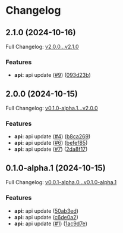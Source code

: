 # Changelog

## 2.1.0 (2024-10-16)

Full Changelog: [v2.0.0...v2.1.0](https://github.com/MpesaFlow/mpesaflow-python/compare/v2.0.0...v2.1.0)

### Features

* **api:** api update ([#9](https://github.com/MpesaFlow/mpesaflow-python/issues/9)) ([093d23b](https://github.com/MpesaFlow/mpesaflow-python/commit/093d23b1356d14278b5360f4baea3db0eea34f9b))

## 2.0.0 (2024-10-15)

Full Changelog: [v0.1.0-alpha.1...v2.0.0](https://github.com/MpesaFlow/mpesaflow-python/compare/v0.1.0-alpha.1...v2.0.0)

### Features

* **api:** api update ([#4](https://github.com/MpesaFlow/mpesaflow-python/issues/4)) ([b8ca269](https://github.com/MpesaFlow/mpesaflow-python/commit/b8ca26905f7c970041c0020160a858c361080fe2))
* **api:** api update ([#6](https://github.com/MpesaFlow/mpesaflow-python/issues/6)) ([befef85](https://github.com/MpesaFlow/mpesaflow-python/commit/befef85463871dcb102506de1a647f4587d39e82))
* **api:** api update ([#7](https://github.com/MpesaFlow/mpesaflow-python/issues/7)) ([2da8f17](https://github.com/MpesaFlow/mpesaflow-python/commit/2da8f17e5e0a4dbc01e3854d3e126fdf742d2f06))

## 0.1.0-alpha.1 (2024-10-15)

Full Changelog: [v0.0.1-alpha.0...v0.1.0-alpha.1](https://github.com/MpesaFlow/mpesaflow-python/compare/v0.0.1-alpha.0...v0.1.0-alpha.1)

### Features

* **api:** api update ([50ab3ed](https://github.com/MpesaFlow/mpesaflow-python/commit/50ab3edb09eda957c1b362ef9baac1d18c73d7b1))
* **api:** api update ([c6de0a2](https://github.com/MpesaFlow/mpesaflow-python/commit/c6de0a2f36823da364b39acf65386033d1ee0ffe))
* **api:** api update ([#1](https://github.com/MpesaFlow/mpesaflow-python/issues/1)) ([1ac9d7e](https://github.com/MpesaFlow/mpesaflow-python/commit/1ac9d7e025386b5830485e6b3a27bb5821548b66))
